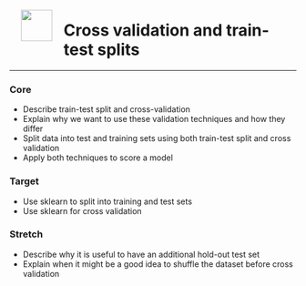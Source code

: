 <img src="http://imgur.com/1ZcRyrc.png" style="float: left; margin: 20px; height: 55px">

# Cross validation and train-test splits

---

### Core
- Describe train-test split and cross-validation
- Explain why we want to use these validation techniques and how they differ
- Split data into test and training sets using both train-test split and cross validation 
- Apply both techniques to score a model

### Target
- Use sklearn to split into training and test sets
- Use sklearn for cross validation

### Stretch
- Describe why it is useful to have an additional hold-out test set
- Explain when it might be a good idea to shuffle the dataset before cross validation
